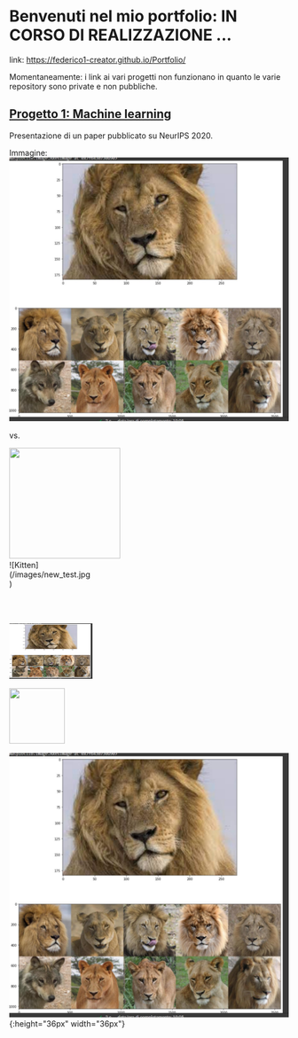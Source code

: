 # Benvenuti nel mio portfolio: IN CORSO DI REALIZZAZIONE ... 


link: https://federico1-creator.github.io/Portfolio/

Momentaneamente: i link ai vari progetti non funzionano in quanto le varie repository sono private e non pubbliche.


## [Progetto 1: Machine learning](https://github.com/federico1-creator/ML)

Presentazione di un paper pubblicato su NeurIPS 2020.

Immagine:
![](/images/new_test.jpg)

vs.

<img src="https://github.com/federico1-creator/Portfolio/blob/master/images/new_test.jpg" width="200" height="200" />

<div style="width:150px; height:100px">
![Kitten](/images/new_test.jpg)
</div>

<img src="/images/new_test.jpg" alt="Kitten"
	title="A cute kitten" width="150" height="100" />

<img src="https://your-image-url.type" width="100" height="100">

![](/images/new_test.jpg){:height="36px" width="36px"}
